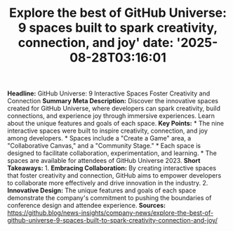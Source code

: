 ﻿---
title: "Explore the best of GitHub Universe: 9 spaces built to spark creativity, connection, and joy'
date: '2025-08-28T03:16:01"
category: "Markets"
summary: ""
slug: "explore the best of github universe 9 spaces built to spark "
source_urls:
  - "https://github.blog/news-insights/company-news/explore-the-best-of-github-universe-9-spaces-built-to-spark-creativity-connection-and-joy/"
seo:
  title: "Explore the best of GitHub Universe: 9 spaces built to spark creativity, connection, and joy | Hash n Hedge'
  description: '"
  keywords: ["news", "markets", "brief"]
---
**Headline:** GitHub Universe: 9 Interactive Spaces Foster Creativity and Connection  **Summary Meta Description:** Discover the innovative spaces created for GitHub Universe, where developers can spark creativity, build connections, and experience joy through immersive experiences. Learn about the unique features and goals of each space.  **Key Points:**  * The nine interactive spaces were built to inspire creativity, connection, and joy among developers. * Spaces include a "Create a Game" area, a "Collaborative Canvas," and a "Community Stage." * Each space is designed to facilitate collaboration, experimentation, and learning. * The spaces are available for attendees of GitHub Universe 2023.  **Short Takeaways:**  1. **Embracing Collaboration:** By creating interactive spaces that foster creativity and connection, GitHub aims to empower developers to collaborate more effectively and drive innovation in the industry. 2. **Innovative Design:** The unique features and goals of each space demonstrate the company's commitment to pushing the boundaries of conference design and attendee experience.  **Sources:** https://github.blog/news-insights/company-news/explore-the-best-of-github-universe-9-spaces-built-to-spark-creativity-connection-and-joy/ 

